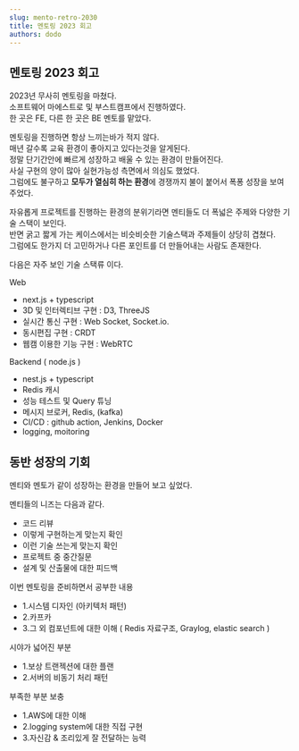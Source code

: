 ```yaml
---
slug: mento-retro-2030
title: 멘토링 2023 회고
authors: dodo
---
```


## 멘토링 2023 회고

2023년 무사히 멘토링을 마쳤다.   
소프트웨어 마에스트로 및 부스트캠프에서 진행하였다.  
한 곳은 FE, 다른 한 곳은 BE 멘토를 맡았다.  

멘토링을 진행하면 항상 느끼는바가 적지 않다.  
매년 갈수록 교육 환경이 좋아지고 있다는것을 알게된다.  
정말 단기간안에 빠르게 성장하고 배울 수 있는 환경이 만들어진다.  
사실 구현의 양이 많아 실현가능성 측면에서 의심도 했었다.  
그럼에도 불구하고 **모두가 열심히 하는 환경**에 경쟁까지 불이 붙어서 폭퐁 성장을 보여주었다.  

자유롭게 프로젝트를 진행하는 환경의 분위기라면 멘티들도 더 폭넓은 주제와 다양한 기술 스택이 보인다.  
반면 굵고 짧게 가는 케이스에서는 비슷비슷한 기술스택과 주제들이 상당히 겹쳤다.  
그럼에도 한가지 더 고민하거나 다른 포인트를 더 만들어내는 사람도 존재한다.  

다음은 자주 보인 기술 스택류 이다. 

Web 
- next.js + typescript
- 3D 및 인터렉티브 구현 : D3, ThreeJS
- 실시간 통신 구현 : Web Socket, Socket.io.
- 동시편집 구현 : CRDT
- 웹캠 이용한 기능 구현 : WebRTC

Backend ( node.js )
- nest.js + typescript
- Redis 캐시   
- 성능 테스트 및 Query 튜닝  
- 메시지 브로커, Redis, (kafka)  
- CI/CD : github action, Jenkins, Docker   
- logging, moitoring   


## 동반 성장의 기회

멘티와 멘토가 같이 성장하는 환경을 만들어 보고 싶었다.  

멘티들의 니즈는 다음과 같다.  
- 코드 리뷰  
- 이렇게 구현하는게 맞는지 확인  
- 이런 기술 쓰는게 맞는지 확인     
- 프로젝트 중 중간질문    
- 설계 및 산출물에 대한 피드백  


이번 멘토링을 준비하면서 공부한 내용  
- 1.시스템 디자인 (아키텍처 패턴)  
- 2.카프카  
- 3.그 외 컴포넌트에 대한 이해 ( Redis 자료구조, Graylog, elastic search )

시야가 넓어진 부분  
- 1.보상 트랜젝션에 대한 플랜  
- 2.서버의 비동기 처리 패턴  


부족한 부분 보충   
- 1.AWS에 대한 이해  
- 2.logging system에 대한 직접 구현  
- 3.자신감 & 조리있게 잘 전달하는 능력  

